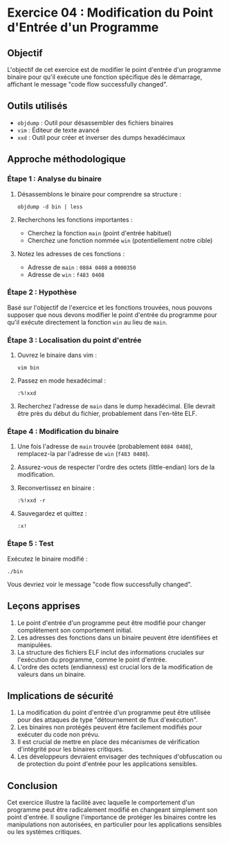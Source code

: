 # Exercice 04 : Modification du Point d'Entrée d'un Programme

## Objectif
L'objectif de cet exercice est de modifier le point d'entrée d'un programme binaire pour qu'il exécute une fonction spécifique dès le démarrage, affichant le message "code flow successfully changed".

## Outils utilisés
- `objdump` : Outil pour désassembler des fichiers binaires
- `vim` : Éditeur de texte avancé
- `xxd` : Outil pour créer et inverser des dumps hexadécimaux

## Approche méthodologique

### Étape 1 : Analyse du binaire
1. Désassemblons le binaire pour comprendre sa structure :
   ```
   objdump -d bin | less
   ```

2. Recherchons les fonctions importantes :
   - Cherchez la fonction `main` (point d'entrée habituel)
   - Cherchez une fonction nommée `win` (potentiellement notre cible)

3. Notez les adresses de ces fonctions :
   - Adresse de `main` : `0884 0408` a `0000350`
   - Adresse de `win` : `f483 0408`

### Étape 2 : Hypothèse
Basé sur l'objectif de l'exercice et les fonctions trouvées, nous pouvons supposer que nous devons modifier le point d'entrée du programme pour qu'il exécute directement la fonction `win` au lieu de `main`.

### Étape 3 : Localisation du point d'entrée
1. Ouvrez le binaire dans vim :
   ```
   vim bin
   ```

2. Passez en mode hexadécimal :
   ```
   :%!xxd
   ```

3. Recherchez l'adresse de `main` dans le dump hexadécimal. Elle devrait être près du début du fichier, probablement dans l'en-tête ELF.

### Étape 4 : Modification du binaire
1. Une fois l'adresse de `main` trouvée (probablement `0884 0408`), remplacez-la par l'adresse de `win` (`f483 0408`).

2. Assurez-vous de respecter l'ordre des octets (little-endian) lors de la modification.

3. Reconvertissez en binaire :
   ```
   :%!xxd -r
   ```

4. Sauvegardez et quittez :
   ```
   :x!
   ```

### Étape 5 : Test
Exécutez le binaire modifié :
```
./bin
```
Vous devriez voir le message "code flow successfully changed".

## Leçons apprises
1. Le point d'entrée d'un programme peut être modifié pour changer complètement son comportement initial.
2. Les adresses des fonctions dans un binaire peuvent être identifiées et manipulées.
3. La structure des fichiers ELF inclut des informations cruciales sur l'exécution du programme, comme le point d'entrée.
4. L'ordre des octets (endianness) est crucial lors de la modification de valeurs dans un binaire.

## Implications de sécurité
1. La modification du point d'entrée d'un programme peut être utilisée pour des attaques de type "détournement de flux d'exécution".
2. Les binaires non protégés peuvent être facilement modifiés pour exécuter du code non prévu.
3. Il est crucial de mettre en place des mécanismes de vérification d'intégrité pour les binaires critiques.
4. Les développeurs devraient envisager des techniques d'obfuscation ou de protection du point d'entrée pour les applications sensibles.

## Conclusion
Cet exercice illustre la facilité avec laquelle le comportement d'un programme peut être radicalement modifié en changeant simplement son point d'entrée. Il souligne l'importance de protéger les binaires contre les manipulations non autorisées, en particulier pour les applications sensibles ou les systèmes critiques.